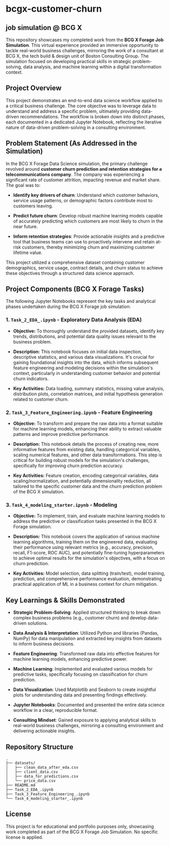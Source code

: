 # bcgx-customer-churn
## job simulation @ BCG X

This repository showcases my completed work from the **BCG X Forage Job Simulation**. This virtual experience provided an immersive opportunity to tackle real-world business challenges, mirroring the work of a consultant at BCG X, the tech build & design unit of Boston Consulting Group. The simulation focused on developing practical skills in strategic problem-solving, data analysis, and machine learning within a digital transformation context.

## Project Overview

This project demonstrates an end-to-end data science workflow applied to a critical business challenge. The core objective was to leverage data to understand and address a specific problem, ultimately providing data-driven recommendations. The workflow is broken down into distinct phases, each documented in a dedicated Jupyter Notebook, reflecting the iterative nature of data-driven problem-solving in a consulting environment.

## Problem Statement (As Addressed in the Simulation)

In the BCG X Forage Data Science simulation, the primary challenge revolved around **customer churn prediction and retention strategies for a telecommunications company**. The company was experiencing a significant rate of customer attrition, impacting revenue and market share. The goal was to:

* **Identify key drivers of churn**: Understand which customer behaviors, service usage patterns, or demographic factors contribute most to customers leaving.

* **Predict future churn**: Develop robust machine learning models capable of accurately predicting which customers are most likely to churn in the near future.

* **Inform retention strategies**: Provide actionable insights and a predictive tool that business teams can use to proactively intervene and retain at-risk customers, thereby minimizing churn and maximizing customer lifetime value.

This project utilized a comprehensive dataset containing customer demographics, service usage, contract details, and churn status to achieve these objectives through a structured data science approach.

## Project Components (BCG X Forage Tasks)

The following Jupyter Notebooks represent the key tasks and analytical phases undertaken during the BCG X Forage job simulation:

### 1. `Task_2_EDA_.ipynb` - Exploratory Data Analysis (EDA)

* **Objective:** To thoroughly understand the provided datasets, identify key trends, distributions, and potential data quality issues relevant to the business problem.

* **Description:** This notebook focuses on initial data inspection, descriptive statistics, and various data visualizations. It's crucial for gaining foundational insights into the data, which informs subsequent feature engineering and modeling decisions within the simulation's context, particularly in understanding customer behavior and potential churn indicators.

* **Key Activities:** Data loading, summary statistics, missing value analysis, distribution plots, correlation matrices, and initial hypothesis generation related to customer churn.

### 2. `Task_3_Feature_Engineering.ipynb` - Feature Engineering

* **Objective:** To transform and prepare the raw data into a format suitable for machine learning models, enhancing their ability to extract valuable patterns and improve predictive performance.

* **Description:** This notebook details the process of creating new, more informative features from existing data, handling categorical variables, scaling numerical features, and other data transformations. This step is critical for building robust models for the simulation's challenges, specifically for improving churn prediction accuracy.

* **Key Activities:** Feature creation, encoding categorical variables, data scaling/normalization, and potentially dimensionality reduction, all tailored to the specific customer data and the churn prediction problem of the BCG X simulation.

### 3. `Task_4_modeling_starter.ipynb` - Modeling

* **Objective:** To implement, train, and evaluate machine learning models to address the predictive or classification tasks presented in the BCG X Forage simulation.

* **Description:** This notebook covers the application of various machine learning algorithms, training them on the engineered data, evaluating their performance using relevant metrics (e.g., accuracy, precision, recall, F1-score, ROC AUC), and potentially fine-tuning hyperparameters to achieve optimal results for the simulation's objectives, with a focus on churn prediction.

* **Key Activities:** Model selection, data splitting (train/test), model training, prediction, and comprehensive performance evaluation, demonstrating practical application of ML in a business context for churn mitigation.


## Key Learnings & Skills Demonstrated

* **Strategic Problem-Solving**: Applied structured thinking to break down complex business problems (e.g., customer churn) and develop data-driven solutions.

* **Data Analysis & Interpretation**: Utilized Python and libraries (Pandas, NumPy) for data manipulation and extracted key insights from datasets to inform business decisions.

* **Feature Engineering**: Transformed raw data into effective features for machine learning models, enhancing predictive power.

* **Machine Learning**: Implemented and evaluated various models for predictive tasks, specifically focusing on classification for churn prediction.

* **Data Visualization**: Used Matplotlib and Seaborn to create insightful plots for understanding data and presenting findings effectively.

* **Jupyter Notebooks**: Documented and presented the entire data science workflow in a clear, reproducible format.

* **Consulting Mindset**: Gained exposure to applying analytical skills to real-world business challenges, mirroring a consulting environment and delivering actionable insights.

## Repository Structure
```
.
├── datasets/
│   ├── clean_data_after_eda.csv
│   ├── client_data.csv
│   ├── data_for_predictions.csv
│   └── price_data.csv
├── README.md
├── Task_2_EDA_.ipynb
├── Task_3_Feature_Engineering_.ipynb
└── Task_4_modeling_starter_.ipynb
```

## License
This project is for educational and portfolio purposes only, showcasing work completed as part of the BCG X Forage Job Simulation. No specific license is applied.
